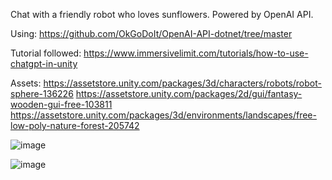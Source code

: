 Chat with a friendly robot who loves sunflowers. Powered by OpenAI API.

Using: https://github.com/OkGoDoIt/OpenAI-API-dotnet/tree/master 

Tutorial followed: https://www.immersivelimit.com/tutorials/how-to-use-chatgpt-in-unity

Assets: https://assetstore.unity.com/packages/3d/characters/robots/robot-sphere-136226
https://assetstore.unity.com/packages/2d/gui/fantasy-wooden-gui-free-103811
https://assetstore.unity.com/packages/3d/environments/landscapes/free-low-poly-nature-forest-205742

![image](https://github.com/niteazi/Chat-GPT-NPC-In-Unity_TEST/assets/130102204/a236baef-64ec-476c-9763-a19819987b26)

![image](https://github.com/niteazi/Chat-GPT-NPC-In-Unity_TEST/assets/130102204/ab54fa58-3e48-4b87-ac32-881163822494)
